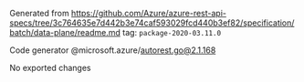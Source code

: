 Generated from https://github.com/Azure/azure-rest-api-specs/tree/3c764635e7d442b3e74caf593029fcd440b3ef82/specification/batch/data-plane/readme.md tag: `package-2020-03.11.0`

Code generator @microsoft.azure/autorest.go@2.1.168

No exported changes
